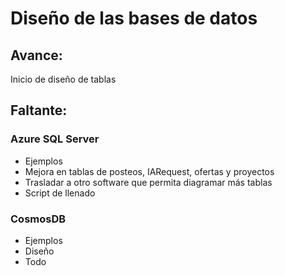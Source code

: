 # Diseño de las bases de datos

## Avance:

Inicio de diseño de tablas

## Faltante:

### Azure SQL Server

- Ejemplos
- Mejora en tablas de posteos, IARequest, ofertas y proyectos
- Trasladar a otro software que permita diagramar más tablas
- Script de llenado

### CosmosDB

- Ejemplos
- Diseño
- Todo